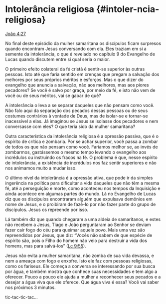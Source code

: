 # Intolerância religiosa {#intoler-ncia-religiosa}

[João 4:27](http://bibliaonline.com.br/acf/jo/4/27)

No final deste episódio da mulher samaritana os discípulos ficam surpresos quando encontram Jesus conversando com ela. Eles traziam em si a semente da intolerância, o que é revelado no capítulo 9 do Evangelho de Lucas quando discutem entre si qual seria o maior.

O primeiro efeito colateral da fé cristã é sentir-se superior às outras pessoas. Isto até que faria sentido em crenças que pregam a salvação dos melhores por seus próprios méritos e esforços. Mas o que dizer do evangelho que anuncia a salvação, não aos melhores, mas aos piores pecadores? Se você é salvo por graça, por meio da fé, e isto não vem de você ou de seus méritos, vai se gabar de quê?

A intolerância o leva a se separar daqueles que não pensam como você. Não falo aqui da separação dos pecados dessas pessoas ou de seus costumes contrários à vontade de Deus, mas de isolar-se e tornar-se inacessível a elas. Já imaginou se Jesus se isolasse dos pecadores e nem conversasse com eles? O que teria sido da mulher samaritana?

Outra característica da intolerância religiosa é a opressão passiva, que é o espírito de crítica e zombaria. Por se achar superior, você passa a zombar de todos os que não pensam como você. Faríamos melhor se, ao invés de zombarmos, gastássemos o mesmo tempo levando o evangelho aos incrédulos ou instruindo os fracos na fé. O problema é que, nesse espírito de intolerância, a existência de incrédulos nos faz sentir superiores e não nos animamos muito a mudar isso.

O último nível da intolerância é a opressão ativa, que pode ir da simples ingerência na política para dificultar a vida daqueles que não têm a mesma fé, até a perseguição e morte, como aconteceu nos tempos da Inquisição e ainda acontece em algumas partes do mundo. Lá no Evangelho de Lucas diz que os discípulos encontraram alguém que expulsava demônios em nome de Jesus, e o proibiram de fazê-lo por não fazer parte do grupo de discípulos. Jesus os repreende por isso.

Lá também diz que quando chegaram a uma aldeia de samaritanos, e estes não recebem a Jesus, Tiago e João perguntaram ao Senhor se deviam fazer cair fogo do céu para queimar aquele povo. Mais uma vez são repreendidos por Jesus, que diz: “Vocês não sabem de que espécie de espírito são, pois o Filho do homem não veio para destruir a vida dos homens, mas para salvá-los” ([Lc 9:55](http://bibliaonline.com.br/acf/lc/9/55)).

Jesus não evita a mulher samaritana, não zomba de sua vida devassa, e nem a ameaça com fogo e enxofre. Isto ele faz com pessoas religiosas, como os fariseus. Ele começa a conversa se interessando por sua busca por água, e também mostra que conhece suas necessidades e tem algo a oferecer. Pouco a pouco ele ajuda a mulher a reconhecer seus pecados e a desejar a água viva que ele oferece. Que água viva é essa? Você vai saber nos próximos 3 minutos.

tic-tac-tic-tac...